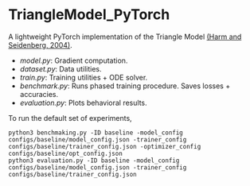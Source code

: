 # TriangleModel_PyTorch
A lightweight PyTorch implementation of the Triangle Model [(Harm and Seidenberg, 2004)](https://psycnet.apa.org/record/2004-15929-005). 
- *model.py*: Gradient computation.
- *dataset.py*: Data utilities.
- *train.py*: Training utilities + ODE solver.
- *benchmark.py*: Runs phased training procedure. Saves losses + accuracies.
- *evaluation.py*: Plots behavioral results.

To run the default set of experiments,
```
python3 benchmaking.py -ID baseline -model_config configs/baseline/model_config.json -trainer_config configs/baseline/trainer_config.json -optimizer_config configs/baseline/opt_config.json
python3 evaluation.py -ID baseline -model_config configs/baseline/model_config.json -trainer_config configs/baseline/trainer_config.json
```
